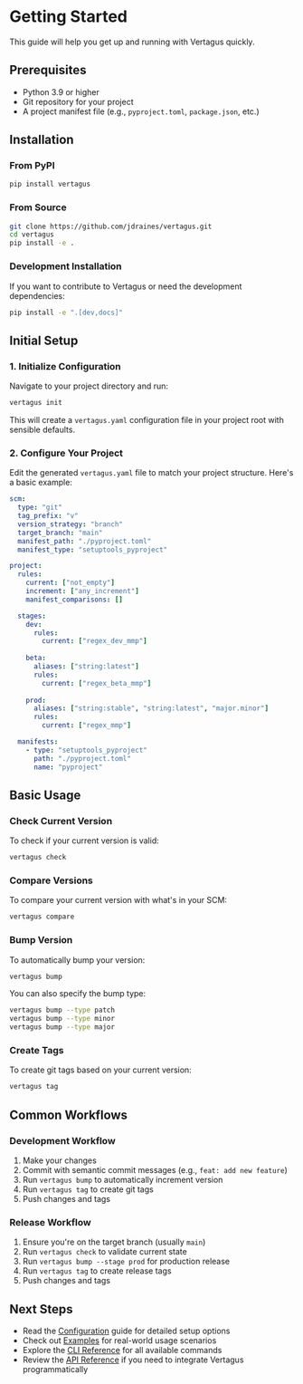 # Getting Started

This guide will help you get up and running with Vertagus quickly.

## Prerequisites

- Python 3.9 or higher
- Git repository for your project
- A project manifest file (e.g., `pyproject.toml`, `package.json`, etc.)

## Installation

### From PyPI

```bash
pip install vertagus
```

### From Source

```bash
git clone https://github.com/jdraines/vertagus.git
cd vertagus
pip install -e .
```

### Development Installation

If you want to contribute to Vertagus or need the development dependencies:

```bash
pip install -e ".[dev,docs]"
```

## Initial Setup

### 1. Initialize Configuration

Navigate to your project directory and run:

```bash
vertagus init
```

This will create a `vertagus.yaml` configuration file in your project root with sensible defaults.

### 2. Configure Your Project

Edit the generated `vertagus.yaml` file to match your project structure. Here's a basic example:

```yaml
scm:
  type: "git"
  tag_prefix: "v"
  version_strategy: "branch"
  target_branch: "main"
  manifest_path: "./pyproject.toml"
  manifest_type: "setuptools_pyproject"

project:
  rules:
    current: ["not_empty"]
    increment: ["any_increment"]
    manifest_comparisons: []

  stages:
    dev:
      rules:
        current: ["regex_dev_mmp"]
    
    beta:
      aliases: ["string:latest"]
      rules:
        current: ["regex_beta_mmp"]
    
    prod:
      aliases: ["string:stable", "string:latest", "major.minor"]
      rules:
        current: ["regex_mmp"]

  manifests:
    - type: "setuptools_pyproject"
      path: "./pyproject.toml"
      name: "pyproject"
```

## Basic Usage

### Check Current Version

To check if your current version is valid:

```bash
vertagus check
```

### Compare Versions

To compare your current version with what's in your SCM:

```bash
vertagus compare
```

### Bump Version

To automatically bump your version:

```bash
vertagus bump
```

You can also specify the bump type:

```bash
vertagus bump --type patch
vertagus bump --type minor
vertagus bump --type major
```

### Create Tags

To create git tags based on your current version:

```bash
vertagus tag
```

## Common Workflows

### Development Workflow

1. Make your changes
2. Commit with semantic commit messages (e.g., `feat: add new feature`)
3. Run `vertagus bump` to automatically increment version
4. Run `vertagus tag` to create git tags
5. Push changes and tags

### Release Workflow

1. Ensure you're on the target branch (usually `main`)
2. Run `vertagus check` to validate current state
3. Run `vertagus bump --stage prod` for production release
4. Run `vertagus tag` to create release tags
5. Push changes and tags

## Next Steps

- Read the [Configuration](configuration.md) guide for detailed setup options
- Check out [Examples](examples.md) for real-world usage scenarios
- Explore the [CLI Reference](cli-reference.md) for all available commands
- Review the [API Reference](reference/) if you need to integrate Vertagus programmatically
